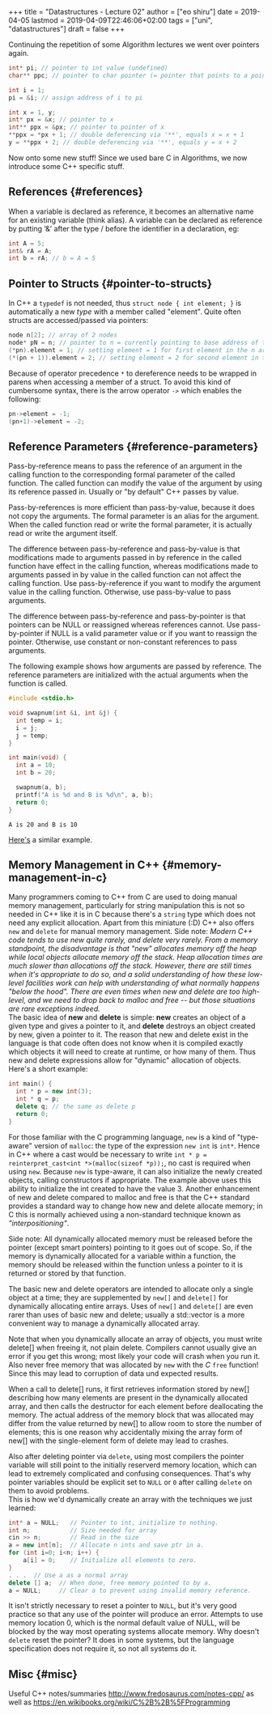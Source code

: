 +++
title = "Datastructures - Lecture 02"
author = ["eo shiru"]
date = 2019-04-05
lastmod = 2019-04-09T22:46:06+02:00
tags = ["uni", "datastructures"]
draft = false
+++

Continuing the repetition of some Algorithm lectures we went over pointers again.

```C++
int* pi; // pointer to int value (undefined)
char** ppc; // pointer to char pointer (= pointer that points to a pointer pointing to a char :D)

int i = 1;
pi = &i; // assign address of i to pi

int x = 1, y;
int* px = &x; // pointer to x
int** ppx = &px; // pointer to pointer of x
**ppx = *px + 1; // double deferencing via '**', equals x = x + 1
y = **ppx + 2; // double deferencing via '**', equals y = x + 2
```

Now onto some new stuff! Since we used bare C in Algorithms, we now introduce some C++ specific stuff.


## References {#references}

When a variable is declared as reference, it becomes an alternative name for an existing variable (think alias). A variable can be declared as reference by putting ‘&’ after the type / before the identifier in a declaration, eg:

```C++
int A = 5;
int& rA = A;
int b = rA; // b = A = 5
```


## Pointer to Structs {#pointer-to-structs}

In C++ a `typedef` is not needed, thus `struct node { int element; }` is automatically a new _type_ with a member called "element". Quite often structs are accessed/passed via pointers:

```C++
node n[2]; // array of 2 nodes
node* pN = n; // pointer to n = currently pointing to base address of the array n
(*pn).element = 1; // setting element = 1 for first element in the n array
(*(pn + 1)).element = 2; // setting element = 2 for second element in the n array
```

Because of operator precedence `*` to dereference needs to be wrapped in parens when accessing a member of a struct. To avoid this kind of cumbersome syntax, there is the arrow operator `->` which enables the following:

```C++
pn->element = -1;
(pn+1)->element = -2;
```


## Reference Parameters {#reference-parameters}

Pass-by-reference means to pass the reference of an argument in the calling function to the corresponding formal parameter of the called function. The called function can modify the value of the argument by using its reference passed in. Usually or "by default" C++ passes by value.

Pass-by-references is more efficient than pass-by-value, because it does not copy the arguments. The formal parameter is an alias for the argument. When the called function read or write the formal parameter, it is actually read or write the argument itself.

The difference between pass-by-reference and pass-by-value is that modifications made to arguments passed in by reference in the called function have effect in the calling function, whereas modifications made to arguments passed in by value in the called function can not affect the calling function. Use pass-by-reference if you want to modify the argument value in the calling function. Otherwise, use pass-by-value to pass arguments.

The difference between pass-by-reference and pass-by-pointer is that pointers can be NULL or reassigned whereas references cannot. Use pass-by-pointer if NULL is a valid parameter value or if you want to reassign the pointer. Otherwise, use constant or non-constant references to pass arguments.

The following example shows how arguments are passed by reference. The reference parameters are initialized with the actual arguments when the function is called.

```C++
#include <stdio.h>

void swapnum(int &i, int &j) {
  int temp = i;
  i = j;
  j = temp;
}

int main(void) {
  int a = 10;
  int b = 20;

  swapnum(a, b);
  printf("A is %d and B is %d\n", a, b);
  return 0;
}
```

```text
A is 20 and B is 10
```

[Here's](http://www.fredosaurus.com/notes-cpp/functions/refparams.html) a similar example.


## Memory Management in C++ {#memory-management-in-c}

Many programmers coming to C++ from C are used to doing manual memory management, particularly for string manipulation this is not so needed in C++ like it is in C because there's a `string` type which does not need any explicit allocation. Apart from this miniature (:D) C++ also offers `new` and `delete` for manual memory management. Side note: _Modern C++ code tends to use new quite rarely, and delete very rarely. From a memory standpoint, the disadvantage is that "new" allocates memory off the heap while local objects allocate memory off the stack. Heap allocation times are much slower than allocations off the stack. However, there are still times when it's appropriate to do so, and a solid understanding of how these low-level facilities work can help with understanding of what normally happens "below the hood". There are even times when new and delete are too high-level, and we need to drop back to malloc and free -- but those situations are rare exceptions indeed._<br />
The basic idea of **new** and **delete** is simple: **new** creates an object of a given type and gives a pointer to it, and **delete** destroys an object created by new, given a pointer to it. The reason that new and delete exist in the language is that code often does not know when it is compiled exactly which objects it will need to create at runtime, or how many of them. Thus new and delete expressions allow for "dynamic" allocation of objects. Here's a short example:

```C++
int main() {
  int * p = new int(3);
  int * q = p;
  delete q; // the same as delete p
  return 0;
}
```

For those familiar with the C programming language, `new` is a kind of "type-aware" version of `malloc`: the type of the expression `new int` is `int*`. Hence in C++ where a cast would be necessary to write `int * p = reinterpret_cast<int *>(malloc(sizeof *p));`, no cast is required when using `new`. Because `new` is type-aware, it can also initialize the newly created objects, calling constructors if appropriate. The example above uses this ability to initialize the int created to have the value 3. Another enhancement of new and delete compared to malloc and free is that the C++ standard provides a standard way to change how new and delete allocate memory; in C this is normally achieved using a non-standard technique known as _"interpositioning"_.

Side note: All dynamically allocated memory must be released before the pointer (except smart pointers) pointing to it goes out of scope. So, if the memory is dynamically allocated for a variable within a function, the memory should be released within the function unless a pointer to it is returned or stored by that function.

The basic new and delete operators are intended to allocate only a single object at a time; they are supplemented by `new[]` and `delete[]` for dynamically allocating entire arrays. Uses of `new[]` and `delete[]` are even rarer than uses of basic new and delete; usually a std::vector is a more convenient way to manage a dynamically allocated array.

Note that when you dynamically allocate an array of objects, you must write delete[] when freeing it, not plain delete. Compilers cannot usually give an error if you get this wrong; most likely your code will crash when you run it. Also never free memory that was allocated by `new` with the _C_ `free` function! Since this may lead to corruption of data und expected results.

When a call to delete[] runs, it first retrieves information stored by new[] describing how many elements are present in the dynamically allocated array, and then calls the destructor for each element before deallocating the memory. The actual address of the memory block that was allocated may differ from the value returned by new[] to allow room to store the number of elements; this is one reason why accidentally mixing the array form of new[] with the single-element form of delete may lead to crashes.

Also after deleting pointer via `delete`, using most compilers the pointer variable will still point to the initially reserverd memory location, which can lead to extremely complicated and confusing consequences. That's why pointer variables should be explicit set to `NULL` or `0` after calling `delete` on them to avoid problems.<br />
This is how we'd dynamically create an array with the techniques we just learned:

```C++
int* a = NULL;   // Pointer to int, initialize to nothing.
int n;           // Size needed for array
cin >> n;        // Read in the size
a = new int[n];  // Allocate n ints and save ptr in a.
for (int i=0; i<n; i++) {
    a[i] = 0;    // Initialize all elements to zero.
}
. . .  // Use a as a normal array
delete [] a;  // When done, free memory pointed to by a.
a = NULL;     // Clear a to prevent using invalid memory reference.
```

It isn't strictly necessary to reset a pointer to `NULL`, but it's very good practice so that any use of the pointer will produce an error. Attempts to use memory location 0, which is the normal default value of NULL, will be blocked by the way most operating systems allocate memory. Why doesn't `delete` reset the pointer? It does in some systems, but the language specification does not require it, so not all systems do it.


## Misc {#misc}

Useful C++ notes/summaries <http://www.fredosaurus.com/notes-cpp/> as well as <https://en.wikibooks.org/wiki/C%2B%2B%5FProgramming>
